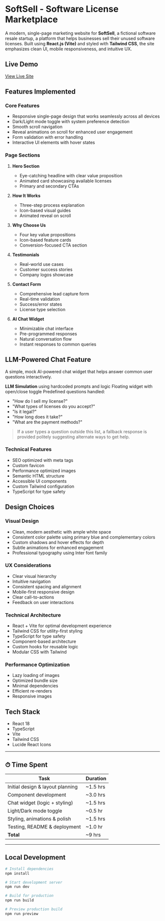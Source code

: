 # SoftSell - Software License Marketplace

A modern, single-page marketing website for **SoftSell**, a fictional software resale startup, a platform that helps businesses sell their unused software licenses. 
Built using **React.js (Vite)** and styled with **Tailwind CSS**, the site emphasizes clean UI, mobile responsiveness, and intuitive UX.

## Live Demo
[View Live Site](https://riddhi-softsell-marketing.netlify.app)

## Features Implemented

### Core Features
- Responsive single-page design that works seamlessly across all devices
- Dark/Light mode toggle with system preference detection
- Smooth scroll navigation
- Reveal animations on scroll for enhanced user engagement
- Form validation with error handling
- Interactive UI elements with hover states

### Page Sections
1. **Hero Section**
   - Eye-catching headline with clear value proposition
   - Animated card showcasing available licenses
   - Primary and secondary CTAs

2. **How It Works**
   - Three-step process explanation
   - Icon-based visual guides
   - Animated reveal on scroll

3. **Why Choose Us**
   - Four key value propositions
   - Icon-based feature cards
   - Conversion-focused CTA section

4. **Testimonials**
   - Real-world use cases
   - Customer success stories
   - Company logos showcase

5. **Contact Form**
   - Comprehensive lead capture form
   - Real-time validation
   - Success/error states
   - License type selection

6. **AI Chat Widget**
   - Minimizable chat interface
   - Pre-programmed responses
   - Natural conversation flow
   - Instant responses to common queries

## LLM-Powered Chat Feature

A simple, mock AI-powered chat widget that helps answer common user questions interactively.

**LLM Simulation** using hardcoded prompts and logic
Floating widget with open/close toggle
Predefined questions handled:
  - "How do I sell my license?"
  - "What types of licenses do you accept?"
  - "Is it legal?"
  - "How long does it take?"
  - "What are the payment methods?"

> If a user types a question outside this list, a fallback response is provided politely suggesting alternate ways to get help.


### Technical Features
- SEO optimized with meta tags
- Custom favicon
- Performance optimized images
- Semantic HTML structure
- Accessible UI components
- Custom Tailwind configuration
- TypeScript for type safety

## Design Choices

### Visual Design
- Clean, modern aesthetic with ample white space
- Consistent color palette using primary blue and complementary colors
- Custom shadows and hover effects for depth
- Subtle animations for enhanced engagement
- Professional typography using Inter font family

### UX Considerations
- Clear visual hierarchy
- Intuitive navigation
- Consistent spacing and alignment
- Mobile-first responsive design
- Clear call-to-actions
- Feedback on user interactions

### Technical Architecture
- React + Vite for optimal development experience
- Tailwind CSS for utility-first styling
- TypeScript for type safety
- Component-based architecture
- Custom hooks for reusable logic
- Modular CSS with Tailwind

### Performance Optimization
- Lazy loading of images
- Optimized bundle size
- Minimal dependencies
- Efficient re-renders
- Responsive images

## Tech Stack
- React 18
- TypeScript
- Vite
- Tailwind CSS
- Lucide React Icons

---


## ⏱ Time Spent

| Task                              | Duration |
|-----------------------------------|----------|
| Initial design & layout planning  | ~1.5 hrs |
| Component development             | ~3.0 hrs |
| Chat widget (logic + styling)     | ~1.5 hrs |
| Light/Dark mode toggle            | ~0.5 hr  |
| Styling, animations & polish      | ~1.5 hrs |
| Testing, README & deployment      | ~1.0 hr  |
| **Total**                         | ~9 hrs   |

---

## Local Development
```bash
# Install dependencies
npm install

# Start development server
npm run dev

# Build for production
npm run build

# Preview production build
npm run preview
```

